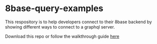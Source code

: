 # 8base-query-examples

This respository is to help developers connect to their 8base backend by showing different ways to connect to a graphql server.

Download this repo or follow the walkthrough guide [here](https://docs.8base.com/docs/connecting-to-your-frontend)
